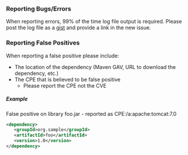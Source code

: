 ### Reporting Bugs/Errors
When reporting errors, 99% of the time log file output is required. Please post the log file as a [gist](https://gist.github.com/) and provide a link in the new issue.

### Reporting False Positives
When reporting a false positive please include:
- The location of the dependency (Maven GAV, URL to download the dependency, etc.)
- The CPE that is believed to be false positive
  - Please report the CPE not the CVE

##### Example
False positive on library foo.jar - reported as CPE:/a:apache:tomcat:7.0
```xml
<dependency>
   <groupId>org.sample</groupId>
   <artifactId>foo</artifactId>
   <version>1.0</version>
</dependency>
```